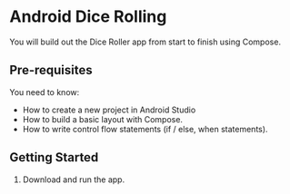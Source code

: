 # Android Dice Rolling

You will build out the Dice Roller app from start to finish using Compose.

Pre-requisites
--------------

You need to know:
- How to create a new project in Android Studio
- How to build a basic layout with Compose.
- How to write control flow statements (if / else, when statements).

Getting Started
---------------

1. Download and run the app.
